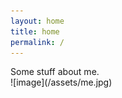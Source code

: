 ```yaml
---
layout: home
title: home
permalink: /
---
```


<div class="row">
  <div class="col-md-8" markdown="1">
  Some stuff about me.
  </div>
  <div class="col-md-4" markdown="1">
  ![image](/assets/me.jpg)
  </div>
</div>